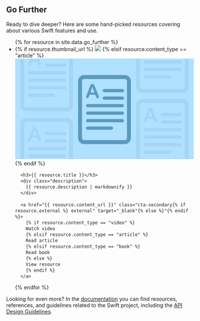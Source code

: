 ## Go Further

Ready to dive deeper? Here are some hand-picked resources covering about various Swift features and use.

<ul class="go-further-list">
  {% for resource in site.data.go_further %}
  <li class="resource{% if resource.featured %} featured{% endif %}">
      {% if resource.thumbnail_url %}
        <img class="thumbnail" src="{{ resource.thumbnail_url }}"/>
      {% elsif resource.content_type == "article" %}
        <img class="thumbnail" src="/assets/images/getting-started/article-thumbnail.jpg"/>
      {% endif %}

      <h3>{{ resource.title }}</h3>
      <div class="description">
        {{ resource.description | markdownify }}
      </div>
      
      <a href="{{ resource.content_url }}" class="cta-secondary{% if resource.external %} external" target="_blank"{% else %}"{% endif %}>
        {% if resource.content_type == "video" %}
        Watch video
        {% elsif resource.content_type == "article" %}
        Read article
        {% elsif resource.content_type == "book" %}
        Read book
        {% else %}
        View resource
        {% endif %}
      </a>
  </li>
  {% endfor %}
</ul>

Looking for even more? In the [documentation](/documentation/) you can find resources, references, and guidelines related to the Swift project, including the [API Design Guidelines](/documentation/api-design-guidelines/).

